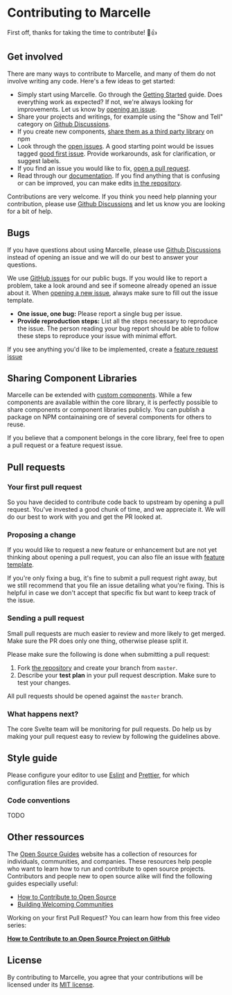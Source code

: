 # Contributing to Marcelle

First off, thanks for taking the time to contribute! 🎉👍

## Get involved

There are many ways to contribute to Marcelle, and many of them do not involve writing any code. Here's a few ideas to get started:

- Simply start using Marcelle. Go through the [Getting Started](https://marcelle.dev/guide/getting-started.html) guide. Does everything work as expected? If not, we're always looking for improvements. Let us know by [opening an issue](#reporting-new-issues).
- Share your projects and writings, for example using the "Show and Tell" category on [Github Discussions](https://github.com/marcellejs/marcelle/discussions).
- If you create new components, [share them as a third party library](#sharing-component-libraries) on npm
- Look through the [open issues](https://github.com/marcellejs/marcelle/issues). A good starting point would be issues tagged [good first issue](https://github.com/marcellejs/marcelle/issues?q=is%3Aissue+is%3Aopen+label%3A%22good+first+issue%22). Provide workarounds, ask for clarification, or suggest labels.
- If you find an issue you would like to fix, [open a pull request](#your-first-pull-request).
- Read through our [documentation](https://marcelle.dev/). If you find anything that is confusing or can be improved, you can make edits [in the repository](https://github.com/marcellejs/marcelle/tree/master/docs).

Contributions are very welcome. If you think you need help planning your contribution, please use [Github Discussions](https://github.com/marcellejs/marcelle/discussions) and let us know you are looking for a bit of help.

## Bugs

If you have questions about using Marcelle, please use [Github Discussions](https://github.com/marcellejs/marcelle/discussions) instead of opening an issue and we will do our best to answer your questions.

We use [GitHub issues](https://github.com/marcellejs/marcelle/issues) for our public bugs. If you would like to report a problem, take a look around and see if someone already opened an issue about it. When [opening a new issue](https://github.com/marcellejs/marcelle/issues/new/choose), always make sure to fill out the issue template.

- **One issue, one bug:** Please report a single bug per issue.
- **Provide reproduction steps:** List all the steps necessary to reproduce the issue. The person reading your bug report should be able to follow these steps to reproduce your issue with minimal effort.

If you see anything you'd like to be implemented, create a [feature request issue](https://github.com/marcellejs/marcelle/issues/new?template=feature_request.md)

## Sharing Component Libraries

Marcelle can be extended with [custom components](https://marcelle.dev/guide/creating-components.html). While a few components are available within the core library, it is perfectly possible to share components or component libraries publicly. You can publish a package on NPM containaining ore of several components for others to reuse.

If you believe that a component belongs in the core library, feel free to open a pull request or a feature request issue.

## Pull requests

### Your first pull request

So you have decided to contribute code back to upstream by opening a pull request. You've invested a good chunk of time, and we appreciate it. We will do our best to work with you and get the PR looked at.

### Proposing a change

If you would like to request a new feature or enhancement but are not yet thinking about opening a pull request, you can also file an issue with [feature template](https://github.com/marcellejs/marcelle/issues/new?template=feature_request.md).

If you're only fixing a bug, it's fine to submit a pull request right away, but we still recommend that you file an issue detailing what you're fixing. This is helpful in case we don't accept that specific fix but want to keep track of the issue.

### Sending a pull request

Small pull requests are much easier to review and more likely to get merged. Make sure the PR does only one thing, otherwise please split it.

Please make sure the following is done when submitting a pull request:

1. Fork [the repository](https://github.com/marcellejs/marcelle) and create your branch from `master`.
2. Describe your **test plan** in your pull request description. Make sure to test your changes.

All pull requests should be opened against the `master` branch.

### What happens next?

The core Svelte team will be monitoring for pull requests. Do help us by making your pull request easy to review by following the guidelines above.

## Style guide

Please configure your editor to use [Eslint](https://eslint.org) and [Prettier](https://prettier.io/), for which configuration files are provided.

### Code conventions

TODO

## Other ressources

The [Open Source Guides](https://opensource.guide/) website has a collection of resources for individuals, communities, and companies. These resources help people who want to learn how to run and contribute to open source projects. Contributors and people new to open source alike will find the following guides especially useful:

- [How to Contribute to Open Source](https://opensource.guide/how-to-contribute/)
- [Building Welcoming Communities](https://opensource.guide/building-community/)

Working on your first Pull Request? You can learn how from this free video series:

[**How to Contribute to an Open Source Project on GitHub**](https://egghead.io/courses/how-to-contribute-to-an-open-source-project-on-github)

## License

By contributing to Marcelle, you agree that your contributions will be licensed under its [MIT license](https://github.com/marcellejs/marcelle/blob/master/LICENSE).
